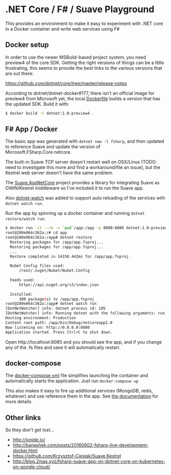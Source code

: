 # .NET Core / F# / Suave Playground

This provides an environment to make it easy to experiment with .NET core in a
Docker container and write web services using F#

## Docker setup

In order to use the newer MSBuild-based project system, you need preview4 of
the core SDK. Getting the right versions of things can be a little frustrating,
this seems to provide the best links to the various versions that are out there:

https://github.com/dotnet/core/tree/master/release-notes

According to dotnet/dotnet-docker#177, there isn't an official image for preview4
from Microsoft yet, the local [Dockerfile](./Dockerfile) builds a version that has
the updated SDK. Build it with:

```sh
$ docker build -t dotnet:1.0-preview4 .
```

## F# App / Docker

The basic app was generated with `dotnet new -l fsharp`, and then updated to reference
Suave and update the version of Microsoft.FSharp.Core.netcore.

The built-in Suave TCP server doesn't restart well on OSX/Linux (TODO: need to
investigate this more and find a workaround/file an issue), but the Kestrel web server
doesn't have the same problem.

The [Suave.AspNetCore](https://github.com/dustinmoris/Suave.AspNetCore) project
provides a library for integrating Suave as OWIN/Kestrel middleware so I've included it
to run the Suave app.

Also [dotnet-watch](https://github.com/aspnet/DotNetTools/tree/dev/src/Microsoft.DotNet.Watcher.Tools)
was added to support auto reloading of the services with `dotnet watch run`.

Run the app by spinning up a docker container and running `dotnet restore/watch run`:

```sh
$ docker run -it --rm -v `pwd`/app:/app -p 8080:8080 dotnet:1.0-preview4
root@280e064c362a:/# cd app
root@280e064c362a:/app# dotnet restore
  Restoring packages for /app/app.fsproj...
  Restoring packages for /app/app.fsproj...
  ...
  Restore completed in 14158.442ms for /app/app.fsproj.
  
  NuGet Config files used:
      /root/.nuget/NuGet/NuGet.Config
  
  Feeds used:
      https://api.nuget.org/v3/index.json
  
  Installed:
      300 package(s) to /app/app.fsproj
root@280e064c362a:/app# dotnet watch run
[DotNetWatcher] info: dotnet process id: 105
[DotNetWatcher] info: Running dotnet with the following arguments: run
Hosting environment: Production
Content root path: /app/bin/Debug/netcoreapp1.0
Now listening on: http://0.0.0.0:8080
Application started. Press Ctrl+C to shut down.
```

Open http://localhost:8080 and you should see the app, and if you change any of the .fs
files and save it will automatically restart.

## docker-compose

The [docker-compose.yml](./docker-compose.yml) file simplifies launching the container and
automatically starts the application. Just run `docker-compose up`

This also makes it easy to fire up additional services (MongoDB, redis, whatever) and
use reference them in the app. See [the documentation](https://docs.docker.com/compose/overview/)
for more details.

## Other links

So they don't get lost...

* http://ionide.io/
* http://banashek.com/posts/20160602-fsharp-live-development-docker.html
* https://github.com/Krzysztof-Cieslak/Suave.Kestrel
* http://blog.2mas.xyz/fsharp-suave-app-on-dotnet-core-on-kubernetes-on-google-cloud/